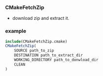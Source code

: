 ### CMakeFetchZip
* download zip and extract it.

### example
```cmake
include(CMakeFetchZip.cmake)
CMakeFetchZip(
    SOURCE path_to_zip
    DESTINATION path_to_extract_dir
    WORKING_DIRECTORY path_to_donwload_dir
    CLEAN
)
```